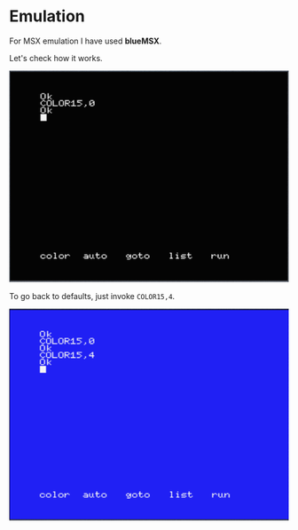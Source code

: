 Emulation
=========

For MSX emulation I have used **blueMSX**.

Let's check how it works.

![](../media/bluemsx_color_01.png)

To go back to defaults, just invoke ``COLOR15,4``.

![](../media/bluemsx_color_02.png)
